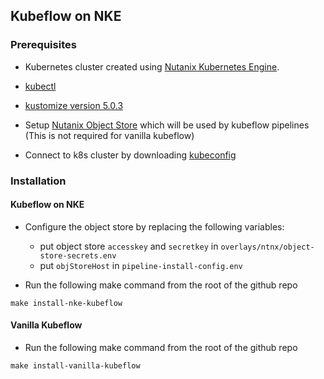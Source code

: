 ## Kubeflow on NKE

### Prerequisites

* Kubernetes cluster created using [Nutanix Kubernetes Engine](https://portal.nutanix.com/page/documents/details?targetId=Nutanix-Kubernetes-Engine-v2_8:top-deploy-kubernetes-cluster-t.html).

* [kubectl](https://kubernetes.io/docs/tasks/tools/#kubectl)

* [kustomize version 5.0.3](https://github.com/kubernetes-sigs/kustomize/releases/tag/kustomize%2Fv5.0.3)

* Setup [Nutanix Object Store](https://portal.nutanix.com/page/documents/details?targetId=Objects-v4_2:top-intro-c.html) which will be used by kubeflow pipelines (This is not required for vanilla kubeflow)

* Connect to k8s cluster by downloading [kubeconfig](https://portal.nutanix.com/page/documents/details?targetId=Nutanix-Kubernetes-Engine-v2_8:top-download-kubeconfig-t.html)

### Installation

#### Kubeflow on NKE

* Configure the object store by replacing the following variables:
    * put object store `accesskey` and `secretkey` in `overlays/ntnx/object-store-secrets.env`
    * put `objStoreHost` in `pipeline-install-config.env`

* Run the following make command from the root of the github repo

```
make install-nke-kubeflow
```

#### Vanilla Kubeflow
* Run the following make command from the root of the github repo

```
make install-vanilla-kubeflow
```